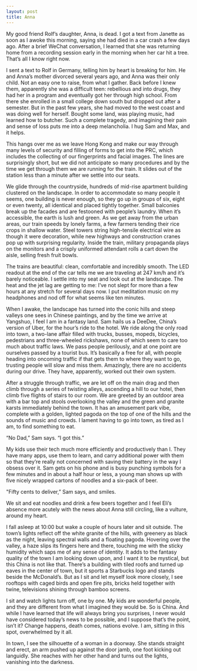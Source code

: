 ```yaml
---
layout: post
title: Anna
---
```

My good friend Rolf’s daughter, Anna, is dead. I got a text from Janette as soon as I awoke this morning, saying she had died in a car crash a few days ago. After a brief WeChat conversation, I learned that she was returning home from a recording session early in the morning when her car hit a tree. That’s all I know right now.

I sent a text to Rolf in Germany, telling him by heart is breaking for him. He and Anna’s mother divorced several years ago, and Anna was their only child. Not an easy one to raise, from what I gather. Back before I knew them, apparently she was a difficult teen: rebellious and into drugs, they had her in a program and eventually got her through high school. From there she enrolled in a small college down south but dropped out after a semester. But in the past few years, she had moved to the west coast and was doing well for herself. Bought some land, was playing music, had learned how to butcher. Such a complete tragedy, and imagining their pain and sense of loss puts me into a deep melancholia. I hug Sam and Max, and it helps. 

This hangs over me as we leave Hong Kong and make our way through many levels of security and filling of forms to get into the PRC, which includes the collecting of our fingerprints and facial images. The lines are surprisingly short, but we did not anticipate so many procedures and by the time we get through them we are running for the train. It slides out of the station less than a minute after we settle into our seats.

We glide through the countryside, hundreds of mid-rise apartment building clustered on the landscape. In order to accommodate so many people it seems, one building is never enough, so they go up in groups of six, eight or even twenty, all identical and placed tightly together. Small balconies break up the facades and are festooned with people’s laundry. When it’s accessible, the earth is lush and green. As we get away from the urban areas, our train speeds by lonely farms, a few farmers tending their rice crops in shallow water. Steel towers string high-tensile electrical wire as though it were decoration, while new highways and construction cranes pop up with surprising regularity. Inside the train, military propaganda plays on the monitors and a crisply uniformed attendant rolls a cart down the aisle, selling fresh fruit bowls.

The trains are beautiful: clean, comfortable and incredibly smooth. The LED readout at the end of the car tells me we are traveling at 247 km/h and it’s barely noticeable. I settle into my seat and look out at the landscape. The heat and the jet lag are getting to me: I’ve not slept for more than a few hours at any stretch for several days now. I put meditation music on my headphones and nod off for what seems like ten minutes.

When I awake, the landscape has turned into the conic hills and steep valleys one sees in Chinese paintings, and by the time we arrive at Yangshuo, I feel I am in a fantasy land. Sam hails us a DeeDee, China’s version of Uber, for the hour’s ride to the hotel. We ride along the only road into town, a two-lane affair filled with trucks, busses, mopeds, bicycles, pedestrians and three-wheeled rickshaws, none of which seem to care too much about traffic laws. We pass people perilously, and at one point are ourselves passed by a tourist bus. It’s basically a free for all, with people heading into oncoming traffic if that gets them to where they want to go, trusting people will slow and miss them. Amazingly, there are no accidents during our drive. They have, apparently, worked out their own system.

After a struggle through traffic, we are let off on the main drag and then climb through a series of twisting alleys, ascending a hill to our hotel, then climb five flights of stairs to our room. We are greeted by an outdoor area with a bar top and stools overlooking the valley and the green and granite karsts immediately behind the town. It has an amusement park vibe, complete with a golden, lighted pagoda on the top of one of the hills and the sounds of music and crowds. I lament having to go into town, as tired as I am, to find something to eat.

“No Dad,” Sam says. “I got this.”

My kids use their tech much more efficiently and productively than I. They have many apps, use them to learn, and carry additional power with them so that they’re really not concerned with saving their battery in the way I obsess over it. Sam gets on his phone and is busy punching symbols for a few minutes and in about a half hour or less, a young man shows up with five nicely wrapped cartons of noodles and a six-pack of beer.

"Fifty cents to deliver,” Sam says, and smiles. 

We sit and eat noodles and drink a few beers together and I feel Eli’s absence more acutely with the news about Anna still circling, like a vulture, around my heart. 

I fall asleep at 10:00 but wake a couple of hours later and sit outside. The town’s lights reflect off the white granite of the hills, with greenery as black as the night, leaving spectral walls and a floating pagoda. Hovering over the valley, a haze slips its fingers here and there, touching me with the sticky humidity which saps me of any sense of identity. It adds to the fantasy quality of the town I am looking down upon, and I want it to be mystical, but this China is not like that. There’s a building with tiled roofs and turned up eaves in the center of town, but it sports a Starbucks logo and stands beside the McDonald’s. But as I sit and let myself look more closely, I see rooftops with caged birds and open fire pits, bricks held together with twine, televisions shining through bamboo screens.

I sit and watch lights turn off, one by one. My kids are wonderful people, and they are different from what I imagined they would be. So is China. And while I have learned that life will always bring you surprises, I never would have considered today’s news to be possible, and I suppose that’s the point, isn’t it? Change happens, death comes, nations evolve. I am, sitting in this spot, overwhelmed by it all. 

In town, I see the silhouette of a woman in a doorway. She stands straight and erect, an arm pushed up against the door jamb, one foot kicking out languidly. She reaches with her other hand and turns out the lights, vanishing into the darkness. 
